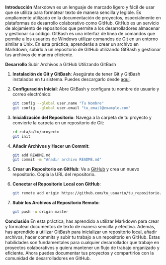 **Introducción**
Markdown es un lenguaje de marcado ligero y fácil de usar que se utiliza para formatear texto de manera sencilla y legible. Es ampliamente utilizado en la documentación de proyectos, especialmente en plataformas de desarrollo colaborativo como GitHub. GitHub es un servicio de alojamiento de repositorios que permite a los desarrolladores almacenar y gestionar su código. GitBash es una interfaz de línea de comandos que permite a los usuarios de Windows utilizar comandos de Git en un entorno similar a Unix. En esta práctica, aprenderás a crear un archivo en Markdown, subirlo a un repositorio de GitHub utilizando GitBash y gestionar tus archivos de manera eficiente.

**Desarrollo**
Subir Archivos a GitHub Utilizando GitBash

1. **Instalación de Git y GitBash**: Asegúrate de tener Git y GitBash instalados en tu sistema. Puedes descargarlo desde [aquí](https://git-scm.com/).
2. **Configuración Inicial**: Abre GitBash y configura tu nombre de usuario y correo electrónico:

    ```bash
    git config --global user.name "Tu Nombre"
    git config --global user.email "tu_email@example.com"
    ```

3. **Inicialización del Repositorio**: Navega a la carpeta de tu proyecto y convierte la carpeta en un repositorio de Git:

    ```bash
    cd ruta/a/tu/proyecto
    git init
    ```

4. **Añadir Archivos y Hacer un Commit**:

    ```bash
    git add README.md
    git commit -m "Añadir archivo README.md"
    ```

5. **Crear un Repositorio en GitHub**: Ve a [GitHub](https://github.com/) y crea un nuevo repositorio. Copia la URL del repositorio.

6. **Conectar el Repositorio Local con GitHub**:

    ```bash
    git remote add origin https://github.com/tu_usuario/tu_repositorio.git
    ```

7. **Subir los Archivos al Repositorio Remoto**:

    ```bash
    git push -u origin master
    ```

**Conclusión**
En esta práctica, has aprendido a utilizar Markdown para crear y formatear documentos de texto de manera sencilla y efectiva. Además, has aprendido a utilizar GitBash para inicializar un repositorio local, añadir archivos, hacer commits y subir tu trabajo a un repositorio en GitHub. Estas habilidades son fundamentales para cualquier desarrollador que trabaje en proyectos colaborativos y quiera mantener un flujo de trabajo organizado y eficiente. Ahora puedes documentar tus proyectos y compartirlos con la comunidad de desarrolladores en GitHub.    